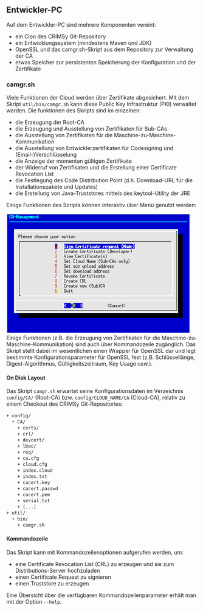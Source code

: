 ## Entwickler-PC
Auf dem Entwickler-PC sind mehrere Komponenten vereint:

* ein Clon des CRIMSy Git-Repository 
* ein Entwicklungssystem (mindestens Maven und JDK)
* OpenSSL und das camgr.sh-Skript aus dem Repository zur Verwaltung der CA
* etwas Speicher zur persistenten Speicherung der Konfiguration und der Zertifikate

### camgr.sh
Viele Funktionen der Cloud werden über Zertifikate abgesichert. Mit dem Skript `util/bin/camgr.sh` kann diese Public Key Infrastruktur (PKI) verwaltet werden. Die funktionen des Skripts sind im einzelnen:

* die Erzeugung der Root-CA
* die Erzeugung und Ausstellung von Zertifikaten für Sub-CAs
* die Ausstellung von Zertifikaten für die Maschine-zu-Maschine-Kommunikation
* die Ausstellung von Entwicklerzertifikaten für Codesigning und (Email-)Verschlüsselung
* die Anzeige der momentan gültigen Zertifikate
* der Widerruf von Zertifikaten und die Erstellung einer Certificate Revocation List
* die Festlegung des Code Distribution Point (d.h. Download-URL für die Installationspakete und Updates)
* die Erstellung von Java-Truststores mittels des keytool-Utility der JRE

Einige Funktionen des Scripts können interaktiv über Menü genutzt werden:

![Hauptmenü](img/camgr_01.png)
Einige Funktionen (z.B. die Erzeugung von Zertifikaten für die Maschine-zu-Maschine-Kommunikation) sind auch über Kommandozeile zugänglich. Das Skript stellt dabei im wesentlichen einen Wrapper für OpenSSL dar und legt bestimmte Konfigurationsparameter für OpenSSL fest (z.B. Schlüssellänge, Digest-Algorithmus, Gültigkeitszeitraum, Key Usage usw.).

#### On Disk Layout
Das Skript `camgr.sh` erwartet seine Konfigurationsdaten im Verzeichnis `config/CA/` (Root-CA) bzw. `config/CLOUD_NAME/CA` (Cloud-CA), relativ zu einem Checkout des CRIMSy Git-Repositories: 

    + config/
      + CA/
        + certs/
        + crl/
        + devcert/
        + lbac/
        + req/
        + ca.cfg
        + cloud.cfg
        + index.cloud
        + index.txt
        + cacert.key
        + cacert.passwd
        + cacert.pem
        + serial.txt
        + [...]
    + util/
      + bin/
        + camgr.sh

#### Kommandozeile
Das Skript kann mit Kommandozeilenoptionen aufgerufen werden, um:

* eine Certificate Revocation List (CRL) zu erzeugen und sie zum Distributions-Server hochzuladen
* einen Certificate Request zu signieren
* einen Truststore zu erzeugen

Eine Übersicht über die verfügbaren Kommandozeilenparameter erhält man mit der Option `--help`.


